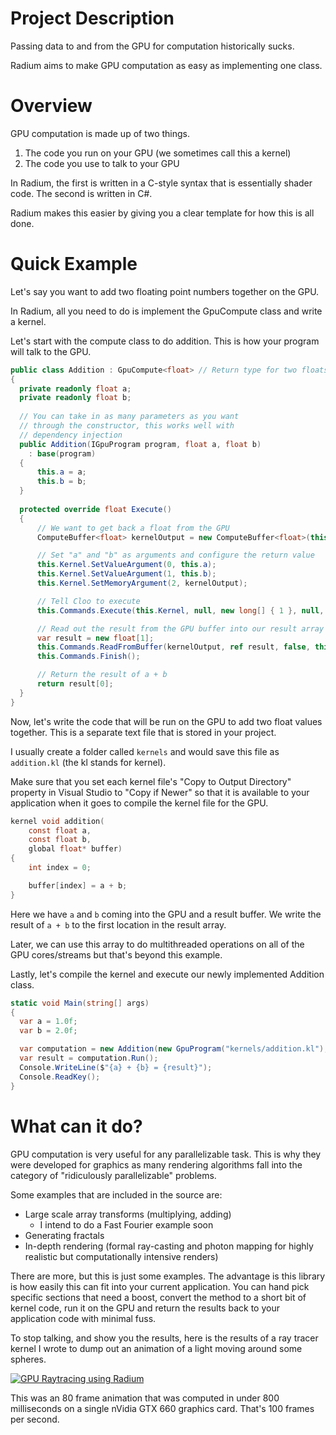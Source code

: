 # Project Description

Passing data to and from the GPU for computation historically sucks.

Radium aims to make GPU computation as easy as implementing one class.

# Overview

GPU computation is made up of two things.

1. The code you run on your GPU (we sometimes call this a kernel)
2. The code you use to talk to your GPU

In Radium, the first is written in a C-style syntax that is essentially shader code.
The second is written in C#.

Radium makes this easier by giving you a clear template for how this is all done.

# Quick Example

Let's say you want to add two floating point numbers together on the GPU. 

In Radium, all you need to do is implement the GpuCompute class and write a kernel.

Let's start with the compute class to do addition. This is how your program will talk to the GPU.

```csharp
public class Addition : GpuCompute<float> // Return type for two floats added together is a float
{
  private readonly float a;
  private readonly float b;
  
  // You can take in as many parameters as you want
  // through the constructor, this works well with
  // dependency injection
  public Addition(IGpuProgram program, float a, float b)
    : base(program)
  {
      this.a = a;
      this.b = b;
  }
  
  protected override float Execute()
  {
      // We want to get back a float from the GPU
      ComputeBuffer<float> kernelOutput = new ComputeBuffer<float>(this.Context, ComputeMemoryFlags.WriteOnly, 1);

      // Set "a" and "b" as arguments and configure the return value
      this.Kernel.SetValueArgument(0, this.a);
      this.Kernel.SetValueArgument(1, this.b);
      this.Kernel.SetMemoryArgument(2, kernelOutput);

      // Tell Cloo to execute
      this.Commands.Execute(this.Kernel, null, new long[] { 1 }, null, this.Events);

      // Read out the result from the GPU buffer into our result array
      var result = new float[1];
      this.Commands.ReadFromBuffer(kernelOutput, ref result, false, this.Events);
      this.Commands.Finish();

      // Return the result of a + b
      return result[0];
  }
}
```

Now, let's write the code that will be run on the GPU to add two float values together.
This is a separate text file that is stored in your project.

I usually create a folder called ```kernels``` and would save this file as ```addition.kl``` (the kl stands for kernel).

Make sure that you set each kernel file's "Copy to Output Directory" property in Visual Studio to "Copy if Newer" so that it is available to your application when it goes to compile the kernel file for the GPU.

```c
kernel void addition(
	const float a, 
	const float b,
	global float* buffer)
{
	int index = 0;

	buffer[index] = a + b;
}
```

Here we have ```a``` and ```b``` coming into the GPU and a result buffer.
We write the result of ```a + b``` to the first location in the result array.

Later, we can use this array to do multithreaded operations on all of the GPU cores/streams but that's beyond this example.

Lastly, let's compile the kernel and execute our newly implemented Addition class.

```csharp
static void Main(string[] args)
{
  var a = 1.0f;
  var b = 2.0f;

  var computation = new Addition(new GpuProgram("kernels/addition.kl"), a, b);
  var result = computation.Run();
  Console.WriteLine($"{a} + {b} = {result}");
  Console.ReadKey();
}
```

# What can it do?

GPU computation is very useful for any parallelizable task. This is why they were developed for graphics as many rendering algorithms fall into the category of "ridiculously parallelizable" problems.

Some examples that are included in the source are:

* Large scale array transforms (multiplying, adding)
  * I intend to do a Fast Fourier example soon
* Generating fractals
* In-depth rendering (formal ray-casting and photon mapping for highly realistic but computationally intensive renders)

There are more, but this is just some examples. The advantage is this library is how easily this can fit into your current application. You can hand pick specific sections that need a boost, convert the method to a short bit of kernel code, run it on the GPU and return the results back to your application code with minimal fuss.

To stop talking, and show you the results, here is the results of a ray tracer kernel I wrote to dump out an animation of a light moving around some spheres.

[![GPU Raytracing using Radium](https://img.youtube.com/vi/Hu1327IZGQg/0.jpg)](https://www.youtube.com/watch?v=Hu1327IZGQg)

This was an 80 frame animation that was computed in under 800 milliseconds on a single nVidia GTX 660 graphics card.
That's 100 frames per second.
